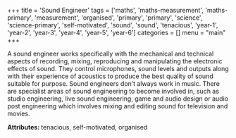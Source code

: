 +++
title = 'Sound Engineer'
tags = ['maths', 'maths-measurement', 'maths-primary', 'measurement', 'organised', 'primary', 'primary', 'science', 'science-primary', 'self-motivated', 'sound', 'sound', 'tenacious', 'year-1', 'year-2', 'year-3', 'year-4', 'year-5', 'year-6']
categories = []
menu = "main"
+++

A sound engineer works specifically with the mechanical and technical aspects of recording, mixing, reproducing and manipulating the electronic effects of sound. They control microphones, sound levels and outputs along with their experience of acoustics to produce the best quality of sound suitable for purpose. Sound engineers don’t always work in music. There are specialist areas of sound engineering to become involved in, such as studio engineering, live sound engineering, game and audio design or audio post engineering which involves mixing and editing sound for television and movies.

<strong>Attributes: </strong>tenacious, self-motivated, organised
